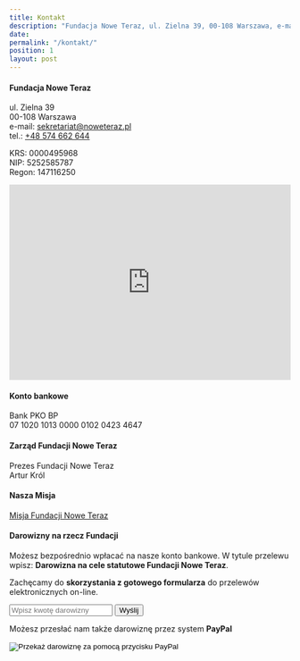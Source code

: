 ```yaml
---
title: Kontakt
description: "Fundacja Nowe Teraz, ul. Zielna 39, 00-108 Warszawa, e-mail: sekretariat@noweteraz.pl, tel.: +48 574 662 644"
date:
permalink: "/kontakt/"
position: 1
layout: post
---
```


#### Fundacja Nowe Teraz

ul. Zielna 39  
00-108 Warszawa  
e-mail: [sekretariat@noweteraz.pl](mailto:sekretariat@noweteraz.pl)  
tel.: [+48 574 662 644](tel:+48574662644)

KRS: 0000495968  
NIP: 5252585787  
Regon: 147116250


<iframe src="https://www.google.com/maps/embed?pb=!1m18!1m12!1m3!1d2443.3894782518387!2d21.00400831579683!3d52.23630897976143!2m3!1f0!2f0!3f0!3m2!1i1024!2i768!4f13.1!3m3!1m2!1s0x471ecc8a481657ad%3A0x5b19c550ef2189a2!2sZielna%2039%2C%2000-017%20Warszawa!5e0!3m2!1spl!2spl!4v1570106830247!5m2!1spl!2spl" width="100%" height="350" frameborder="0" style="border:0;" allowfullscreen=""></iframe>


#### Konto bankowe
Bank PKO BP   
07 1020 1013 0000 0102 0423 4647


#### Zarząd Fundacji Nowe Teraz

Prezes Fundacji Nowe Teraz  
Artur Król

#### Nasza Misja
[Misja Fundacji Nowe Teraz](/misja-fundacji/)

#### Darowizny na rzecz Fundacji

Możesz bezpośrednio wpłacać na nasze konto bankowe. W tytule przelewu wpisz: **Darowizna na cele statutowe Fundacji Nowe Teraz**. 

Zachęcamy do **skorzystania z gotowego formularza** do przelewów elektronicznych on-line.

<div id="donation" class="warning">
<section class="feature feature--narrow">
<form method="get" action="https://sklep.przelewy24.pl/zakup.php">
<input type="hidden" name="z24_id_sprzedawcy" value="97190">
<input type="hidden" name="z24_crc" value="eea36f0c">
<input type="hidden" name="z24_return_url" value="https://www.noweteraz.pl/donation-thanks/">
<input type="hidden" name="z24_nazwa" value="Darowizna na cele statutowe Fundacji Nowe Teraz">
<input type="hidden" name="z24_language" value="pl">
<input type="hidden" id="z24_kwota" name="z24_kwota">
<input type="text" id="z24_kwota_custom" name="z24_kwota_custom" placeholder="Wpisz kwotę darowizny">
<button id="btnSubmit" type="submit">Wyślij</button>

</form>
</section>
</div>

Możesz przesłać nam także darowiznę przez system **PayPal**

<div id="paypal" class="tip">
<section class="feature">
<form action="https://www.paypal.com/cgi-bin/webscr" method="post" target="_top">
<input type="hidden" name="cmd" value="_s-xclick" />
<input type="hidden" name="hosted_button_id" value="3N83D53RUCPFQ" />
<input type="image" src="https://www.paypalobjects.com/pl_PL/PL/i/btn/btn_donateCC_LG.gif" border="0" name="submit" title="PayPal - The safer, easier way to pay online!" alt="Przekaż darowiznę za pomocą przycisku PayPal" />
<img alt="" border="0" src="https://www.paypal.com/pl_PL/i/scr/pixel.gif" width="1" height="1" />
</form>
</section>
</div>



